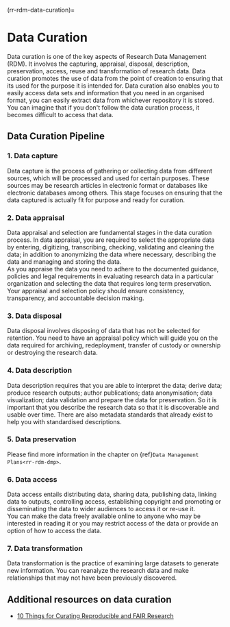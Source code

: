(rr-rdm-data-curation)=
# Data Curation

Data curation is one of the key aspects of Research Data Management (RDM). It involves the capturing, appraisal, disposal, description, preservation, access, reuse and transformation of research data. Data curation promotes the use of data from the point of creation to ensuring that its used for the purpose it is intended for. Data curation also enables you to easily access data sets and information that you need in an organised format, you can easily extract data from whichever repository it is stored. You can imagine that if you don't follow the data curation process, it becomes difficult to access that data.

## Data Curation Pipeline

### 1. Data capture
Data capture is the process of gathering or collecting data from different sources, which will be processed and used for certain purposes. These sources may be research articles in electronic format or databases like electronic databases among others. This stage focuses on ensuring that the data captured is actually fit for purpose and ready for curation.

### 2. Data appraisal
Data appraisal and selection are fundamental stages in the data curation process. In data appraisal, you are required to select the appropriate data by entering, digitizing, transcribing, checking, validating and cleaning the data; in addition to anonymizing the data where necessary, describing the data and managing and storing the data.  
As you appraise the data you need to adhere to the documented guidance, policies and legal requirements in evaluating research data in a particular organization and selecting the data that requires long term preservation. Your appraisal and selection policy should ensure consistency, transparency, and accountable decision making.

### 3. Data disposal
Data disposal involves disposing of data that has not be selected for retention. You need to have an appraisal policy which will guide you on the data required for archiving, redeployment, transfer of custody or ownership or destroying the research data.

### 4. Data description
Data description requires that you are able to interpret the data; derive data; produce research outputs; author publications; data anonymisation; data visualization; data validation and prepare the data for preservation. So it is important that you describe the research data so that it is discoverable and usable over time. There are also  metadata standards that already exist to help you with standardised descriptions.

### 5. Data preservation
Please find more information in the chapter on {ref}`Data Management Plans<rr-rdm-dmp>`.

### 6. Data access
Data access entails distributing data, sharing data, publishing data, linking data to outputs, controlling access, establishing copyright and promoting or disseminating the data to wider audiences to access it or re-use it.  
You can make the data freely available online to anyone who may be interested in reading it or you may restrict access of the data or provide an option of how to access the data.

### 7. Data transformation
Data transformation is the practice of examining large datasets to generate new information. You can reanalyze the research data and make relationships that may not have been previously discovered.

## Additional resources on data curation
* [10 Things for Curating Reproducible and FAIR Research](https://curating4reproducibility.org/10things/)
